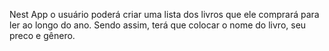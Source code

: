Nest App o usuário poderá criar uma lista dos livros que ele comprará para ler ao longo do ano. Sendo assim, terá que colocar o nome do livro, seu preco e gênero.